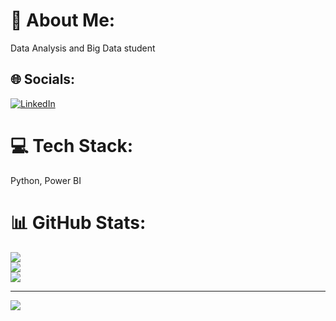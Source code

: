 # 💫 About Me:
Data Analysis and Big Data student



## 🌐 Socials:
[![LinkedIn](https://img.shields.io/badge/LinkedIn-%230077B5.svg?logo=linkedin&logoColor=white)](https://linkedin.com/in/https://www.linkedin.com/in/leonardo-dias-1b4650224/) 

# 💻 Tech Stack:
Python, Power BI
# 📊 GitHub Stats:
![](https://github-readme-stats.vercel.app/api?username=LeonardoDias25&theme=tokyonight&hide_border=false&include_all_commits=false&count_private=false)<br/>
![](https://github-readme-streak-stats.herokuapp.com/?user=LeonardoDias25&theme=tokyonight&hide_border=false)<br/>
![](https://github-readme-stats.vercel.app/api/top-langs/?username=LeonardoDias25&theme=tokyonight&hide_border=false&include_all_commits=false&count_private=false&layout=compact)

---
[![](https://visitcount.itsvg.in/api?id=LeonardoDias25&icon=0&color=0)](https://visitcount.itsvg.in)

<!-- Proudly created with GPRM ( https://gprm.itsvg.in ) -->
